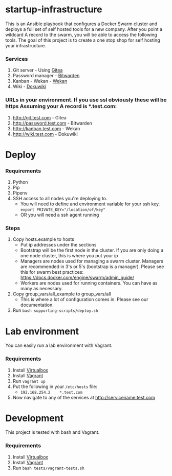 # startup-infrastructure

This is an Ansible playbook that configures a Docker Swarm cluster and deploys a full set of self hosted tools for a new company. After you point a wildcard A record to the swarm, you will be able to access the following tools. The goal of this project is to create a one stop shop for self hosting your infrastructure.

### Services
1. Git server - Using [Gitea](https://gitea.io/en-us/)
2. Password manager - [Bitwarden](https://bitwarden.com/)
3. Kanban - Wekan - [Wekan](https://wekan.github.io/)
4. Wiki - [Dokuwiki](https://www.dokuwiki.org/dokuwiki)

### URLs in your environment. If you use ssl obviously these will be https Assuming your A record is *.test.com:
1. http://git.test.com - Gitea
2. http://password.test.com - Bitwarden
3. http://kanban.test.com - Wekan
4. http://wiki.test.com - Dokuwiki

# Deploy

### Requirements
1. Python
2. Pip
3. Pipenv
4. SSH access to all nodes you're deploying to. 
   * You will need to define and environment variable for your ssh key. `export PRIVATE_KEY="/location/of/key"`
   * OR you will need a ssh agent running

### Steps
1. Copy hosts.example to hosts
    * Put ip addresses under the sections
    * Bootstrap will be the first node in the cluster. If you are only doing a one node cluster, this is where you put your ip
    * Managers are nodes used for managing a swarm cluster. Managers are recommended in 3's or 5's (bootstrap is a manager). Please see this for swarm best practices: https://docs.docker.com/engine/swarm/admin_guide/
    * Workers are nodes used for running containers. You can have as many as necessary.
 2. Copy group_vars/all_example to group_vars/all
    * This is where a lot of configuration comes in. Please see our documentation.
 3. Run `bash supporting-scripts/deploy.sh`

# Lab environment

You can easily run a lab environment with Vagrant. 

### Requirements
1. Install [Virtualbox](https://www.virtualbox.org/)
2. Install [Vagrant](https://www.vagrantup.com/)
3. Run `vagrant up`
3. Put the following in your `/etc/hosts` file: 
   * `192.168.254.2    *.test.com` 
4. Now navigate to any of the services at http://servicename.test.com


# Development

This project is tested with bash and Vagrant.

### Requirements
1. Install [Virtualbox](https://www.virtualbox.org/)
2. Install [Vagrant](https://www.vagrantup.com/)
3. Run `bash tests/vagrant-tests.sh`